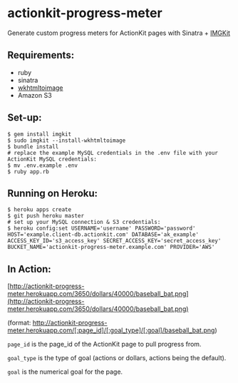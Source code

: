 actionkit-progress-meter
========================

Generate custom progress meters for ActionKit pages with Sinatra + [IMGKit](https://github.com/csquared/IMGKit)

Requirements:
---------------

- ruby
- sinatra
- [wkhtmltoimage](https://code.google.com/p/wkhtmltopdf/downloads/detail?name=wkhtmltoimage-0.11.0_rc1-static-amd64.tar.bz2&can=2&q=)
- Amazon S3

Set-up:
---------------

    $ gem install imgkit
    $ sudo imgkit --install-wkhtmltoimage
    $ bundle install
    # replace the example MySQL credentials in the .env file with your ActionKit MySQL credentials:
    $ mv .env.example .env
    $ ruby app.rb

Running on Heroku:
---------------

    $ heroku apps create
    $ git push heroku master
    # set up your MySQL connection & S3 credentials:
    $ heroku config:set USERNAME='username' PASSWORD='password' HOST='example.client-db.actionkit.com' DATABASE='ak_example' ACCESS_KEY_ID='s3_access_key' SECRET_ACCESS_KEY='secret_access_key' BUCKET_NAME='actionkit-progress-meter.example.com' PROVIDER='AWS'

In Action:
---------------

[http://actionkit-progress-meter.herokuapp.com/3650/dollars/40000/baseball_bat.png](http://actionkit-progress-meter.herokuapp.com/3650/dollars/40000/baseball_bat.png)

(format: http://actionkit-progress-meter.herokuapp.com/[:page_id]/[:goal_type]/[:goal]/baseball_bat.png)

`page_id` is the page_id of the ActionKit page to pull progress from.

`goal_type` is the type of goal (actions or dollars, actions being the default).

`goal` is the numerical goal for the page.